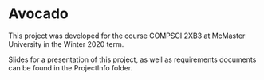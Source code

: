 # Avocado

This project was developed for the course COMPSCI 2XB3 at McMaster University in the Winter 2020 term.

Slides for a presentation of this project, as well as requirements documents can be found in the ProjectInfo folder.